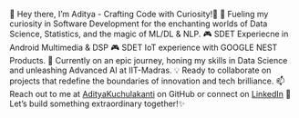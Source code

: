 👋 Hey there, I’m Aditya - Crafting Code with Curiosity!🚀
👀 Fueling my curiosity in Software Development for the enchanting worlds of Data Science, Statistics, and the magic of ML/DL & NLP.
🎮 SDET Experiecne in Android Multimedia & DSP
🎮 SDET IoT experience with GOOGLE NEST Products.
🌱 Currently on an epic journey, honing my skills in Data Science and unleashing Advanced AI at IIT-Madras.
💡 Ready to collaborate on projects that redefine the boundaries of innovation and tech brilliance.
📫Reach out to me at [AdityaKuchulakanti](https://github.com/AdityaKuchulakanti) on GitHub or connect on [LinkedIn](https://www.linkedin.com/in/aditya-kuchulakanti-17023665/) 
👀 Let’s build something extraordinary together!✨

